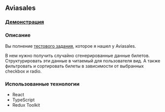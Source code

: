 ## Aviasales
### [Демонстрация](https://murat29.github.io/aviasales/)

### Описание 
Вы полнение [тестового задания](https://github.com/KosyanMedia/test-tasks/tree/master/aviasales_frontend), которое я нашел у Aviasales. 

В нем нужно получить случайно сгенерированные данные билетов. Структурировать эти данные в читаемый для пользователя вид. 
А также фильтровать и сортировать билеты в зависимости от выбранных checkbox и radio. 

### Использованные технологии
* React
* TypeScript
* Redux Toolkit
